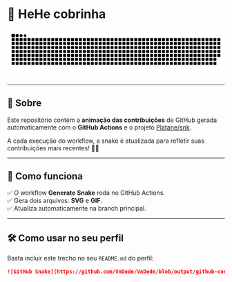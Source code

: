 # 🐍 HeHe cobrinha


![GitHub Snake](https://raw.githubusercontent.com/VnDede/VnDede/main/dist/github-contribution-grid-snake.svg)


---


## 🎯 Sobre

Este repositório contém a **animação das contribuições** de GitHub gerada automaticamente com o **GitHub Actions** e o projeto [Platane/snk](https://github.com/Platane/snk).

A cada execução do workflow, a snake é atualizada para refletir suas contribuições mais recentes! 🐍✨

---

## 🚀 Como funciona

✅ O workflow **Generate Snake** roda no GitHub Actions.  
✅ Gera dois arquivos: **SVG** e **GIF**.  
✅ Atualiza automaticamente na branch principal.  

---

## 🛠️ Como usar no seu perfil

Basta incluir este trecho no seu `README.md` do perfil:

```markdown
![GitHub Snake](https://github.com/VnDede/VnDede/blob/output/github-contribution-grid-snake-dark.svg)


